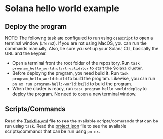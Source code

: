 # Solana hello world example

## Deploy the program

NOTE: The following task are configured to run using `osascript` to open a terminal window (`iTerm2`). If you are not using MacOS, you can run the commands manually. Also, be sure you set up your Solana CLI, basically the URL and the keypair.

- Open a terminal front the root folder of the repository. Run `task program_hello_world:start-validator` to start the Solana cluster.
- Before deploying the program, you need build it. Run `task program_hello_world:build` to build the program. Likewise, you can run `pn nx run program-hello-world:build` to build the program.
- When the cluster is ready, run `task program_hello_world:deploy` to deploy the program. No need to open a new terminal window.

## Scripts/Commands

Read the [Taskfile.yml](./Taskfile.yaml) file to see the available scripts/commands that can be run using `task`. Read the [project.json](project.json) file to see the available scripts/commands that can be run using `pn nx`.
